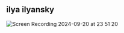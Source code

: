 ## ilya ilyansky


![Screen Recording 2024-09-20 at 23 51 20](https://github.com/user-attachments/assets/670c905d-5326-49e9-957a-6f8be1cfcb04)
